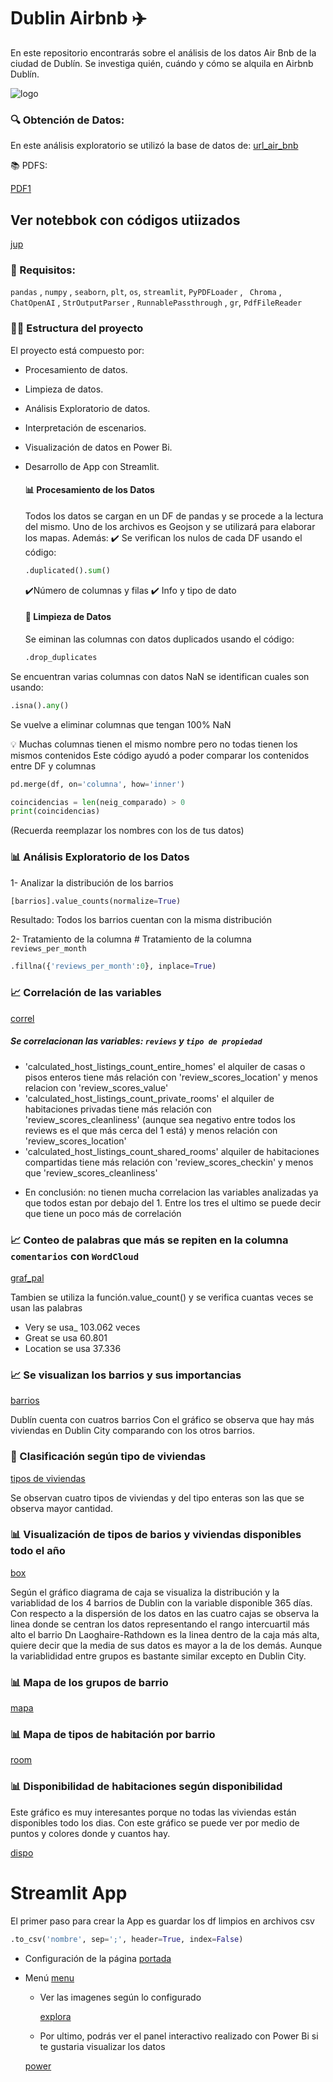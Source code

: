 # Dublin Airbnb ✈️
En este repositorio encontrarás sobre el análisis de los datos Air Bnb de la ciudad de Dublín. Se investiga quién, cuándo y cómo se alquila en Airbnb Dublín.

![logo](https://private-user-images.githubusercontent.com/161485153/320519436-1ea31b8f-1751-401a-ad5d-d999950d1824.png?jwt=eyJhbGciOiJIUzI1NiIsInR5cCI6IkpXVCJ9.eyJpc3MiOiJnaXRodWIuY29tIiwiYXVkIjoicmF3LmdpdGh1YnVzZXJjb250ZW50LmNvbSIsImtleSI6ImtleTUiLCJleHAiOjE3MTI1ODY1NTAsIm5iZiI6MTcxMjU4NjI1MCwicGF0aCI6Ii8xNjE0ODUxNTMvMzIwNTE5NDM2LTFlYTMxYjhmLTE3NTEtNDAxYS1hZDVkLWQ5OTk5NTBkMTgyNC5wbmc_WC1BbXotQWxnb3JpdGhtPUFXUzQtSE1BQy1TSEEyNTYmWC1BbXotQ3JlZGVudGlhbD1BS0lBVkNPRFlMU0E1M1BRSzRaQSUyRjIwMjQwNDA4JTJGdXMtZWFzdC0xJTJGczMlMkZhd3M0X3JlcXVlc3QmWC1BbXotRGF0ZT0yMDI0MDQwOFQxNDI0MTBaJlgtQW16LUV4cGlyZXM9MzAwJlgtQW16LVNpZ25hdHVyZT1iZTFlZDJiOTAzNmIxNWU3MDE1OWVkODZiODIwZTE1NzBhNGU0YjIyNTgwZTJjMzUyNjM4ZTdjZjZjNWJhN2JmJlgtQW16LVNpZ25lZEhlYWRlcnM9aG9zdCZhY3Rvcl9pZD0wJmtleV9pZD0wJnJlcG9faWQ9MCJ9.HltR0cnJlzi6toELSztLzM1L3faZrOq382GMC4T0yXo)

### 🔍 Obtención de Datos:

En este análisis exploratorio se utilizó la base de datos de: 
[url_air_bnb](https://insideairbnb.com/get-the-data)

📚 PDFS:

[PDF1](https://www.dublincity.ie/sites/default/files/2023-12/dublin-city-council_tourism-strategy_online_aw_sml.pdf)

## Ver notebbok con códigos utiizados
[jup](https://github.com/AleDV89/Dublin_AirBnb/blob/main/%5BSOLUCIONES%5D%5BEjercicio%201%5D%20AirBnb.ipynb)

### 🧪 Requisitos: 
`pandas` , `numpy` , `seaborn`, `plt`, `os`, `streamlit`, `PyPDFLoader` , ` Chroma` ,
` ChatOpenAI` , `StrOutputParser` , `RunnablePassthrough` , `gr`, `PdfFileReader`

### 🕵️‍♂️ Estructura del proyecto

El proyecto está compuesto por:
* Procesamiento de datos.
* Limpieza de datos.
* Análisis Exploratorio de datos.
* Interpretación de escenarios.
* Visualización de datos en Power Bi.
* Desarrollo de App con Streamlit.

  #### 📊 Procesamiento de los Datos

  Todos los datos se cargan en un DF de pandas y se procede a la lectura del mismo.
  Uno de los archivos es Geojson y se utilizará para elaborar los mapas.
  Además:
  ✔️ Se verifican los nulos de cada DF
  usando el código:
  ```python
  .duplicated().sum()
  ```
  ✔️Número de columnas y filas
  ✔️ Info y tipo de dato

  #### 🧹 Limpieza de Datos
  Se eiminan las columnas con datos duplicados usando el código:
  ```python
  .drop_duplicates
  ```
Se encuentran varias columnas con datos NaN
se identifican cuales son usando:
  ```python
.isna().any()
   ```

Se vuelve a eliminar columnas que tengan 100% NaN

💡 Muchas columnas tienen el mismo nombre pero no todas tienen los mismos contenidos
Este código ayudó a poder comparar los contenidos entre DF y columnas
```python
pd.merge(df, on='columna', how='inner')

coincidencias = len(neig_comparado) > 0
print(coincidencias)
```
(Recuerda reemplazar los nombres con los de tus datos)

### 📊 Análisis Exploratorio de los Datos

1- Analizar la distribución de los barrios
```python
[barrios].value_counts(normalize=True)
```
Resultado: Todos los barrios cuentan con la misma distribución

2- Tratamiento de la columna # Tratamiento de la columna `reviews_per_month`
```python
.fillna({'reviews_per_month':0}, inplace=True)
```

### 📈 Correlación de las variables

[correl](https://private-user-images.githubusercontent.com/161485153/320531757-94826eb6-e632-418b-9cc7-5badbb25ec00.png?jwt=eyJhbGciOiJIUzI1NiIsInR5cCI6IkpXVCJ9.eyJpc3MiOiJnaXRodWIuY29tIiwiYXVkIjoicmF3LmdpdGh1YnVzZXJjb250ZW50LmNvbSIsImtleSI6ImtleTUiLCJleHAiOjE3MTI1OTE1MjcsIm5iZiI6MTcxMjU5MTIyNywicGF0aCI6Ii8xNjE0ODUxNTMvMzIwNTMxNzU3LTk0ODI2ZWI2LWU2MzItNDE4Yi05Y2M3LTViYWRiYjI1ZWMwMC5wbmc_WC1BbXotQWxnb3JpdGhtPUFXUzQtSE1BQy1TSEEyNTYmWC1BbXotQ3JlZGVudGlhbD1BS0lBVkNPRFlMU0E1M1BRSzRaQSUyRjIwMjQwNDA4JTJGdXMtZWFzdC0xJTJGczMlMkZhd3M0X3JlcXVlc3QmWC1BbXotRGF0ZT0yMDI0MDQwOFQxNTQ3MDdaJlgtQW16LUV4cGlyZXM9MzAwJlgtQW16LVNpZ25hdHVyZT04YTNlMWRjZWM2OWE3OTYxOGQyNDc3NzhjZTA5YTA4Zjg5OTVmMDFiYjkyZWQ5MWIwZTgwNzM3ZjEyOTE3NGNlJlgtQW16LVNpZ25lZEhlYWRlcnM9aG9zdCZhY3Rvcl9pZD0wJmtleV9pZD0wJnJlcG9faWQ9MCJ9.4lYNYozJK0kFr5hSS3R7gvyojFmRU9IJB0enULJKTEc)

##### Se correlacionan las variables: `reviews` y `tipo de propiedad` 

* 'calculated_host_listings_count_entire_homes' el alquiler de casas o pisos enteros tiene más relación con 'review_scores_location' y menos relacion con 'review_scores_value'
* 'calculated_host_listings_count_private_rooms' el alquiler de habitaciones privadas tiene más relación con 'review_scores_cleanliness' (aunque sea negativo entre todos los reviews es el que más cerca del 1 está) y menos relación con 'review_scores_location'
* 'calculated_host_listings_count_shared_rooms' alquiler de habitaciones compartidas tiene más relación con 'review_scores_checkin' y menos que 'review_scores_cleanliness'
- En conclusión: no tienen mucha correlacion las variables analizadas ya que todos estan por debajo del 1. Entre los tres el ultimo se puede decir que tiene un poco más de correlación



### 📈 Conteo de palabras que más se repiten en la columna `comentarios` con `WordCloud`

[graf_pal](https://github.com/AleDV89/Dublin_AirBnb/commit/5c2df8c800bdf44527abe7e9d403fc436a1e8497#commitcomment-140736941)

Tambien se utiliza la función.value_count() y se verifica cuantas veces se usan las palabras
* Very se usa_ 103.062 veces
* Great se usa 60.801
* Location se usa 37.336

  
### 📈 Se visualizan los barrios y sus importancias
[barrios](https://github.com/AleDV89/Dublin_AirBnb/commit/5c2df8c800bdf44527abe7e9d403fc436a1e8497#commitcomment-140737155)

Dublín cuenta con cuatros barrios
Con el gráfico se observa que hay más viviendas en Dublin City comparando con los otros barrios.


### 🏰 Clasificación según tipo de viviendas
[tipos de viviendas](https://github.com/AleDV89/Dublin_AirBnb/commit/5c2df8c800bdf44527abe7e9d403fc436a1e8497#commitcomment-140737248)

Se observan cuatro tipos de viviendas y del tipo enteras son las que se observa mayor cantidad.

### 📊 Visualización de tipos de barios y viviendas disponibles todo el año
[box](https://github.com/AleDV89/Dublin_AirBnb/commit/5c2df8c800bdf44527abe7e9d403fc436a1e8497#commitcomment-140737496)

Según el gráfico diagrama de caja se visualiza la distribución y la variablidad de los 4 barrios de Dublin con la variable disponible 365 días. 
Con respecto a la dispersión de los datos en las cuatro cajas se observa la linea donde se centran los datos representando el rango intercuartil más alto el barrio Dn Laoghaire-Rathdown es la linea dentro de la caja más alta, quiere decir que la media de sus datos es mayor a la de los demás. 
Aunque la variablididad entre grupos es bastante similar excepto en Dublin City.

### 📊 Mapa de los grupos de barrio

[mapa](https://github.com/AleDV89/Dublin_AirBnb/commit/5c2df8c800bdf44527abe7e9d403fc436a1e8497#commitcomment-140737582)


### 📊 Mapa de tipos de habitación por barrio

[room](https://github.com/AleDV89/Dublin_AirBnb/commit/5c2df8c800bdf44527abe7e9d403fc436a1e8497#commitcomment-140737640)


### 📊 Disponibilidad de habitaciones según disponibilidad
Este gráfico es muy interesantes porque no todas las viviendas están disponibles todo los dias. 
Con este gráfico se puede ver por medio de puntos y colores donde y cuantos hay. 


[dispo](https://github.com/AleDV89/Dublin_AirBnb/commit/5c2df8c800bdf44527abe7e9d403fc436a1e8497#commitcomment-140737731)

# Streamlit App

El primer paso para crear la App es guardar los df limpios en archivos csv 
```python
.to_csv('nombre', sep=';', header=True, index=False)
```

* Configuración de la página
[portada](https://github.com/AleDV89/Dublin_AirBnb/commit/5c2df8c800bdf44527abe7e9d403fc436a1e8497#commitcomment-140738206)

* Menú
  [menu](https://github.com/AleDV89/Dublin_AirBnb/commit/5c2df8c800bdf44527abe7e9d403fc436a1e8497#commitcomment-140738494)

  * Ver las imagenes según lo configurado
 
    [explora](https://github.com/AleDV89/Dublin_AirBnb/commit/5c2df8c800bdf44527abe7e9d403fc436a1e8497#commitcomment-140738712)

  * Por ultimo, podrás ver el panel interactivo realizado con Power Bi  si te gustaria visualizar los datos
 
  [power](https://github.com/AleDV89/Dublin_AirBnb/commit/5c2df8c800bdf44527abe7e9d403fc436a1e8497#commitcomment-140738952)


  





